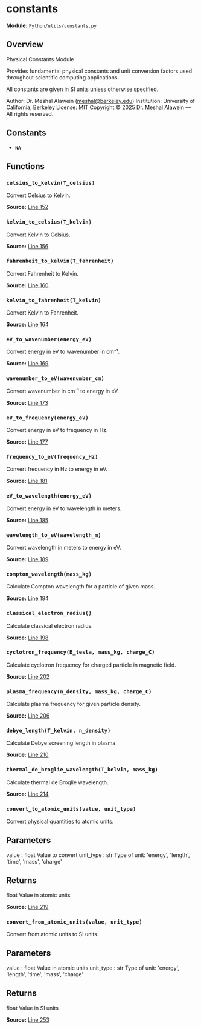 # constants

**Module:** `Python/utils/constants.py`

## Overview

Physical Constants Module

Provides fundamental physical constants and unit conversion factors
used throughout scientific computing applications.

All constants are given in SI units unless otherwise specified.

Author: Dr. Meshal Alawein (meshal@berkeley.edu)
Institution: University of California, Berkeley
License: MIT
Copyright © 2025 Dr. Meshal Alawein — All rights reserved.

## Constants

- **`NA`**

## Functions

### `celsius_to_kelvin(T_celsius)`

Convert Celsius to Kelvin.

**Source:** [Line 152](Python/utils/constants.py#L152)

### `kelvin_to_celsius(T_kelvin)`

Convert Kelvin to Celsius.

**Source:** [Line 156](Python/utils/constants.py#L156)

### `fahrenheit_to_kelvin(T_fahrenheit)`

Convert Fahrenheit to Kelvin.

**Source:** [Line 160](Python/utils/constants.py#L160)

### `kelvin_to_fahrenheit(T_kelvin)`

Convert Kelvin to Fahrenheit.

**Source:** [Line 164](Python/utils/constants.py#L164)

### `eV_to_wavenumber(energy_eV)`

Convert energy in eV to wavenumber in cm⁻¹.

**Source:** [Line 169](Python/utils/constants.py#L169)

### `wavenumber_to_eV(wavenumber_cm)`

Convert wavenumber in cm⁻¹ to energy in eV.

**Source:** [Line 173](Python/utils/constants.py#L173)

### `eV_to_frequency(energy_eV)`

Convert energy in eV to frequency in Hz.

**Source:** [Line 177](Python/utils/constants.py#L177)

### `frequency_to_eV(frequency_Hz)`

Convert frequency in Hz to energy in eV.

**Source:** [Line 181](Python/utils/constants.py#L181)

### `eV_to_wavelength(energy_eV)`

Convert energy in eV to wavelength in meters.

**Source:** [Line 185](Python/utils/constants.py#L185)

### `wavelength_to_eV(wavelength_m)`

Convert wavelength in meters to energy in eV.

**Source:** [Line 189](Python/utils/constants.py#L189)

### `compton_wavelength(mass_kg)`

Calculate Compton wavelength for a particle of given mass.

**Source:** [Line 194](Python/utils/constants.py#L194)

### `classical_electron_radius()`

Calculate classical electron radius.

**Source:** [Line 198](Python/utils/constants.py#L198)

### `cyclotron_frequency(B_tesla, mass_kg, charge_C)`

Calculate cyclotron frequency for charged particle in magnetic field.

**Source:** [Line 202](Python/utils/constants.py#L202)

### `plasma_frequency(n_density, mass_kg, charge_C)`

Calculate plasma frequency for given particle density.

**Source:** [Line 206](Python/utils/constants.py#L206)

### `debye_length(T_kelvin, n_density)`

Calculate Debye screening length in plasma.

**Source:** [Line 210](Python/utils/constants.py#L210)

### `thermal_de_broglie_wavelength(T_kelvin, mass_kg)`

Calculate thermal de Broglie wavelength.

**Source:** [Line 214](Python/utils/constants.py#L214)

### `convert_to_atomic_units(value, unit_type)`

Convert physical quantities to atomic units.

Parameters
----------
value : float
Value to convert
unit_type : str
Type of unit: 'energy', 'length', 'time', 'mass', 'charge'

Returns
-------
float
Value in atomic units

**Source:** [Line 219](Python/utils/constants.py#L219)

### `convert_from_atomic_units(value, unit_type)`

Convert from atomic units to SI units.

Parameters
----------
value : float
Value in atomic units
unit_type : str
Type of unit: 'energy', 'length', 'time', 'mass', 'charge'

Returns
-------
float
Value in SI units

**Source:** [Line 253](Python/utils/constants.py#L253)
